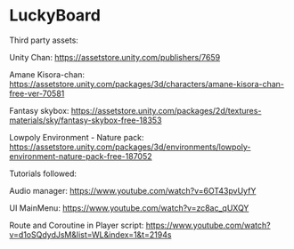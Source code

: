 # LuckyBoard

Third party assets:

Unity Chan:
https://assetstore.unity.com/publishers/7659

Amane Kisora-chan:
https://assetstore.unity.com/packages/3d/characters/amane-kisora-chan-free-ver-70581

Fantasy skybox:
https://assetstore.unity.com/packages/2d/textures-materials/sky/fantasy-skybox-free-18353

Lowpoly Environment - Nature pack:
https://assetstore.unity.com/packages/3d/environments/lowpoly-environment-nature-pack-free-187052


Tutorials followed:

Audio manager:
https://www.youtube.com/watch?v=6OT43pvUyfY

UI MainMenu:
https://www.youtube.com/watch?v=zc8ac_qUXQY

Route and Coroutine in Player script:
https://www.youtube.com/watch?v=d1oSQdydJsM&list=WL&index=1&t=2194s
